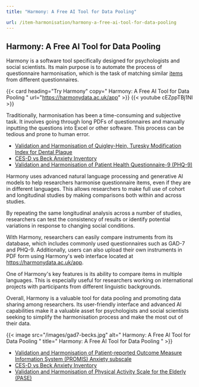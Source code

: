 ```yaml
---
title: "Harmony: A Free AI Tool for Data Pooling"

url: /item-harmonisation/harmony-a-free-ai-tool-for-data-pooling
---
```


## Harmony: A Free AI Tool for Data Pooling

Harmony is a software tool specifically designed for psychologists and social scientists. Its main purpose is to automate the process of questionnaire harmonisation, which is the task of matching similar [items](/item-harmonisation/) from different questionnaires.

{{< card heading="Try Harmony" copy=" Harmony: A Free AI Tool for Data Pooling " url="https://harmonydata.ac.uk/app" >}}
{{< youtube cEZppTBj1NI >}}

Traditionally, harmonisation has been a time-consuming and subjective task. It involves going through long PDFs of questionnaires and manually inputting the questions into Excel or other software. This process can be tedious and prone to human error.

* [Validation and Harmonisation of Quigley-Hein, Turesky Modification Index for Dental Plaque ](/harmonisation-validation/quigley-hein-turesky-modification-index-for-dental-plaque)
* [CES-D vs Beck Anxiety Inventory](/compare-harmonise-instruments/ces-d-vs-beck-anxiety-inventory/)
* [Validation and Harmonisation of Patient Health Questionnaire-9 (PHQ-9)](/harmonisation-validation/patient-health-questionnaire-9-phq-9)

Harmony uses advanced natural language processing and generative AI models to help researchers harmonise questionnaire items, even if they are in different languages. This allows researchers to make full use of cohort and longitudinal studies by making comparisons both within and across studies.

By repeating the same longitudinal analysis across a number of studies, researchers can test the consistency of results or identify potential variations in response to changing social conditions.

With Harmony, researchers can easily compare instruments from its database, which includes commonly used questionnaires such as GAD-7 and PHQ-9. Additionally, users can also upload their own instruments in PDF form using Harmony's web interface located at https://harmonydata.ac.uk/app.

One of Harmony's key features is its ability to compare items in multiple languages. This is especially useful for researchers working on international projects with participants from different linguistic backgrounds.

Overall, Harmony is a valuable tool for data pooling and promoting data sharing among researchers. Its user-friendly interface and advanced AI capabilities make it a valuable asset for psychologists and social scientists seeking to simplify the harmonisation process and make the most out of their data. 


{{< image src="/images/gad7-becks.jpg" alt=" Harmony: A Free AI Tool for Data Pooling " title=" Harmony: A Free AI Tool for Data Pooling " >}}









* [Validation and Harmonisation of Patient-reported Outcome Measure Information System (PROMIS) Anxiety subscale](/harmonisation-validation/patient-reported-outcome-measure-information-system-promis-anxiety-subscale)
* [CES-D vs Beck Anxiety Inventory](/compare-harmonise-instruments/ces-d-vs-beck-anxiety-inventory/)
* [Validation and Harmonisation of Physical Activity Scale for the Elderly (PASE)](/harmonisation-validation/physical-activity-scale-for-the-elderly-pase)

